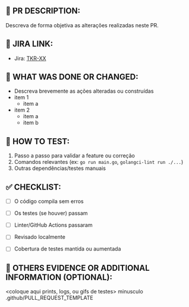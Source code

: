 ## 📌 PR DESCRIPTION:

Descreva de forma objetiva as alterações realizadas neste PR.


## 🔗 JIRA LINK:

- Jira: [TKR-XX](https://seu-jira.com/browse/TKR-XX)


## 📖 WHAT WAS DONE OR CHANGED:

- Descreva brevemente as ações alteradas ou construídas
- item 1
    - item a
- item 2
    - item a
    - item b


## 🧪 HOW TO TEST:

1. Passo a passo para validar a feature ou correção
2. Comandos relevantes (ex: `go run main.go`, `golangci-lint run ./...`)
3. Outras dependências/testes manuais


## ✅ CHECKLIST:

- [ ] O código compila sem erros
- [ ] Os testes (se houver) passam
- [ ] Linter/GitHub Actions passaram
- [ ] Revisado localmente
- [ ] Cobertura de testes mantida ou aumentada


## 👀 OTHERS EVIDENCE OR ADDITIONAL INFORMATION (OPTIONAL):

<coloque aqui prints, logs, ou gifs de testes>
minusculo .github/PULL_REQUEST_TEMPLATE
